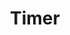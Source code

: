 ---
layout: default
title: Timer
parent: Tutorials
order: 5
nav_order: 60
permalink: /docs/tutorials/timer/
has_children: true
has_toc: true
---